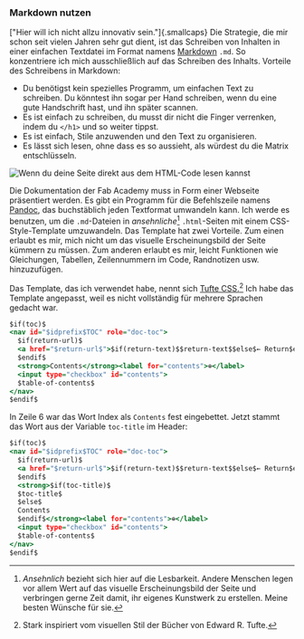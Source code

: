 ### Markdown nutzen
["Hier will ich nicht allzu innovativ sein."]{.smallcaps} Die Strategie, die mir schon seit vielen Jahren sehr gut dient, ist das Schreiben von Inhalten in einer einfachen Textdatei im Format namens [Markdown](https://www.markdownguide.org) `.md`. So konzentriere ich mich ausschließlich auf das Schreiben des Inhalts. Vorteile des Schreibens in Markdown:

- Du benötigst kein spezielles Programm, um einfachen Text zu schreiben. Du könntest ihn sogar per Hand schreiben, wenn du eine gute Handschrift hast, und ihn später scannen.
- Es ist einfach zu schreiben, du musst dir nicht die Finger verrenken, indem du `</h1>` und so weiter tippst.
- Es ist einfach, Stile anzuwenden und den Text zu organisieren.
- Es lässt sich lesen, ohne dass es so aussieht, als würdest du die Matrix entschlüsseln.

![Wenn du deine Seite direkt aus dem HTML-Code lesen kannst](../../img/w01/code.webp)

Die Dokumentation der Fab Academy muss in Form einer Webseite präsentiert werden. Es gibt ein Programm für die Befehlszeile namens [Pandoc](https://pandoc.org/index.html), das buchstäblich jeden Textformat umwandeln kann. Ich werde es benutzen, um die `.md`-Dateien in *ansehnliche*[^211] `.html`-Seiten mit einem CSS-Style-Template umzuwandeln. Das Template hat zwei Vorteile. Zum einen erlaubt es mir, mich nicht um das visuelle Erscheinungsbild der Seite kümmern zu müssen. Zum anderen erlaubt es mir, leicht Funktionen wie Gleichungen, Tabellen, Zeilennummern im Code, Randnotizen usw. hinzuzufügen.

[^211]: *Ansehnlich* bezieht sich hier auf die Lesbarkeit. Andere Menschen legen vor allem Wert auf das visuelle Erscheinungsbild der Seite und verbringen gerne Zeit damit, ihr eigenes Kunstwerk zu erstellen. Meine besten Wünsche für sie.

Das Template, das ich verwendet habe, nennt sich [Tufte CSS.](https://github.com/jez/tufte-pandoc-css)[^212] Ich habe das Template angepasst, weil es nicht vollständig für mehrere Sprachen gedacht war.

[^212]: Stark inspiriert vom visuellen Stil der Bücher von Edward R. Tufte.

```{.html .numberLines .hl-6 .tight-code}
$if(toc)$
<nav id="$idprefix$TOC" role="doc-toc">
  $if(return-url)$
  <a href="$return-url$">$if(return-text)$$return-text$$else$← Return$endif$</a><br>
  $endif$
  <strong>Contents</strong><label for="contents">⊕</label>
  <input type="checkbox" id="contents">
  $table-of-contents$
</nav>
$endif$
```
In Zeile 6 war das Wort Index als `Contents` fest eingebettet. Jetzt stammt das Wort aus der Variable `toc-title` im Header:
```{.html .numberLines .hl-6 .hl-7 .hl-8 .hl-9 .hl-10 .tight-code}
$if(toc)$
<nav id="$idprefix$TOC" role="doc-toc">
  $if(return-url)$
  <a href="$return-url$">$if(return-text)$$return-text$$else$← Return$endif$</a><br>
  $endif$
  <strong>$if(toc-title)$
  $toc-title$
  $else$
  Contents
  $endif$</strong><label for="contents">⊕</label>
  <input type="checkbox" id="contents">
  $table-of-contents$
</nav>
$endif$
```

